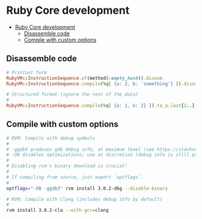 # Ruby Core development

- [Ruby Core development](#ruby-core-development)
  - [Disassemble code](#disassemble-code)
  - [Compile with custom options](#compile-with-custom-options)

## Disassemble code

```rb
# Printout form
RubyVM::InstructionSequence.of(method(:empty_hash)).disasm
RubyVM::InstructionSequence.compile(%q[ {a: 2, b: 'something'} ]).disasm

# Structured format (ignore the rest of the data)
#
RubyVM::InstructionSequence.compile(%q[ {a: 1, b: 2} ]).to_a.last[2..] # => [[:duphash, {:a=>1, :b=>2}], [:leave]]
```

## Compile with custom options

```sh
# RVM: Compile with debug symbols
#
# -ggdb3 produces gdb debug info, at maximum level (see https://stackoverflow.com/a/10475077).
# -O0 disables optimizations; use at discretion (debug info is still present)
#
# Disabling rvm's binary download is crucial!
#
# If compiling from source, just export `optflags`.
#
optflags="-O0 -ggdb3" rvm install 3.0.2-dbg --disable-binary

# RVM: Compile with Clang (includes debug info by default)
#
rvm install 3.0.2-cla --with-gcc=clang
```

